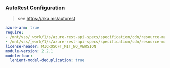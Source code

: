 ### AutoRest Configuration

> see https://aka.ms/autorest

``` yaml
azure-arm: true
require:
- /mnt/vss/_work/1/s/azure-rest-api-specs/specification/cdn/resource-manager/readme.md
- /mnt/vss/_work/1/s/azure-rest-api-specs/specification/cdn/resource-manager/readme.go.md
license-header: MICROSOFT_MIT_NO_VERSION
module-version: 2.2.1
modelerfour:
  lenient-model-deduplication: true
```